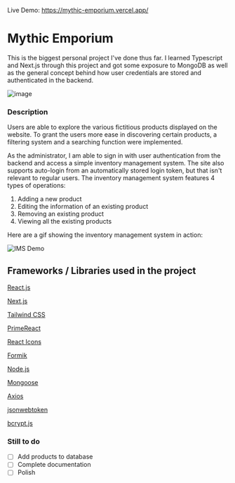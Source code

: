 Live Demo: https://mythic-emporium.vercel.app/

# Mythic Emporium
This is the biggest personal project I've done thus far. I learned Typescript and Next.js through this project and got some exposure to MongoDB as well as the general concept behind how user credentials are stored and authenticated in the backend. 

![image](https://github.com/CHBChan/mythic-emporium/assets/81986429/96ed54c3-1a95-48b6-aad2-9c9842f3e5e4)

### Description
Users are able to explore the various fictitious products displayed on the website. To grant the users more ease in discovering certain products, a filtering system and a searching function were implemented. 

As the administrator, I am able to sign in with user authentication from the backend and access a simple inventory management system. The site also supports auto-login from an automatically stored login token, but that isn't relevant to regular users. The inventory management system features 4 types of operations:

1. Adding a new product
2. Editing the information of an existing product
3. Removing an existing product
4. Viewing all the existing products

Here are a gif showing the inventory management system in action:

![IMS Demo](https://i.imgur.com/ykfA68a.gif)

## Frameworks / Libraries used in the project
[React.js](https://react.dev/)

[Next.js](https://nextjs.org/)

[Tailwind CSS](https://tailwindcss.com/)

[PrimeReact](https://primereact.org/)

[React Icons](https://react-icons.github.io/react-icons/)

[Formik](https://formik.org/)

[Node.js](https://nodejs.org/en)

[Mongoose](https://mongoosejs.com/docs/)

[Axios](https://axios-http.com/)

[jsonwebtoken](https://github.com/auth0/node-jsonwebtoken)

[bcrypt.js](https://github.com/dcodeIO/bcrypt.js)

### Still to do
- [ ] Add products to database
- [ ] Complete documentation
- [ ] Polish
